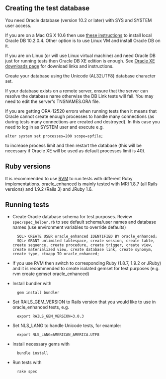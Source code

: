 Creating the test database
--------------------------

You need Oracle database (version 10.2 or later) with SYS and SYSTEM user access.

If you are on a Mac OS X 10.6 then use [these instructions](http://blog.rayapps.com/2009/09/14/how-to-install-oracle-database-10g-on-mac-os-x-snow-leopard) to install local Oracle DB 10.2.0.4. Other option is to use Linux VM and install Oracle DB on it.

If you are on Linux (or will use Linux virtual machine) and need Oracle DB just for running tests then Oracle DB XE edition is enough. See [Oracle XE downloads page](http://www.oracle.com/technetwork/database/express-edition/downloads/index.html) for download links and instructions.

Create your database using the Unicode (AL32UTF8) database character set.

If your database exists on a remote server, ensure that the server can resolve the database name otherwise the DB Link tests will fail. You may need to edit the server's TNSNAMES.ORA file.

If you are getting ORA-12520 errors when running tests then it means that Oracle cannot create enough processes to handle many connections (as during tests many connections are created and destroyed). In this case you need to log in as SYSTEM user and execute e.g.

    alter system set processes=200 scope=spfile;

to increase process limit and then restart the database (this will be necessary if Oracle XE will be used as default processes limit is 40).

Ruby versions
-------------

It is recommended to use [RVM](http://rvm.beginrescueend.com) to run tests with different Ruby implementations. oracle_enhanced is mainly tested with MRI 1.8.7 (all Rails versions) and 1.9.2 (Rails 3) and JRuby 1.6.

Running tests
-------------

* Create Oracle database schema for test purposes. Review `spec/spec_helper.rb` to see default schema/user names and database names (use environment variables to override defaults)

        SQL> CREATE USER oracle_enhanced IDENTIFIED BY oracle_enhanced;
        SQL> GRANT unlimited tablespace, create session, create table, create sequence, create procedure, create trigger, create view, create materialized view, create database link, create synonym, create type, ctxapp TO oracle_enhanced;

* If you use RVM then switch to corresponding Ruby (1.8.7, 1.9.2 or JRuby) and it is recommended to create isolated gemset for test purposes (e.g. rvm create gemset oracle_enhanced)

* Install bundler with

        gem install bundler

* Set RAILS_GEM_VERSION to Rails version that you would like to use in oracle_enhanced tests, e.g.

        export RAILS_GEM_VERSION=3.0.3

* Set NLS_LANG to handle Unicode tests, for example:

		export NLS_LANG=AMERICAN_AMERICA.UTF8

* Install necessary gems with

        bundle install

* Run tests with

        rake spec

